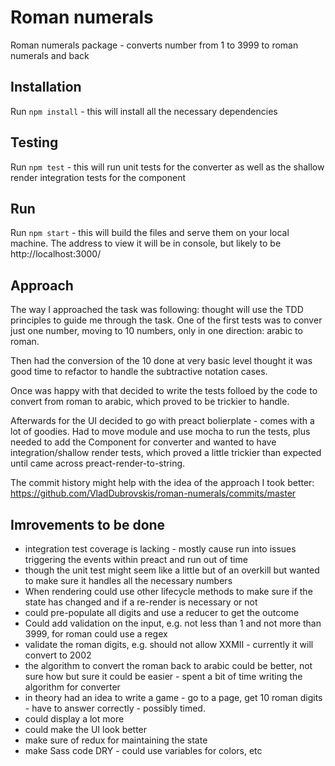 # Roman numerals

Roman numerals package - converts number from 1 to 3999 to roman numerals and back

## Installation
Run `npm install` - this will install all the necessary dependencies

## Testing
Run `npm test` - this will run unit tests for the converter as well as the shallow render integration tests for the component

## Run
Run `npm start` - this will build the files and serve them on your local machine. The address to view it will be in console, but likely to be http://localhost:3000/

## Approach
The way I approached the task was following: thought will use the TDD principles to guide me through the task.
One of the first tests was to conver just one number, moving to 10 numbers, only in one direction: arabic to roman.

Then had the conversion of the 10 done at very basic level thought it was good time to refactor to handle the subtractive notation cases.

Once was happy with that decided to write the tests folloed by the code to convert from roman to arabic, which proved to be trickier to handle.

Afterwards for the UI decided to go with preact bolierplate - comes with a lot of goodies. Had to move module and use mocha to run the tests, plus needed to add the Component for converter and wanted to have integration/shallow render tests, which proved a little trickier than expected until came across preact-render-to-string.

The commit history might help with the idea of the approach I took better: https://github.com/VladDubrovskis/roman-numerals/commits/master

## Imrovements to be done
- integration test coverage is lacking - mostly cause run into issues triggering the events within preact and run out of time
- though the unit test might seem like a little but of an overkill but wanted to make sure it handles all the necessary numbers
- When rendering could use other lifecycle methods to make sure if the state has changed and if a re-render is necessary or not
- could pre-populate all digits and use a reducer to get the outcome
- Could add validation on the input, e.g. not less than 1 and not more than 3999, for roman could use a regex
- validate the roman digits, e.g. should not allow XXMII - currently it will convert to 2002
- the algorithm to convert the roman back to arabic could be better, not sure how but sure it could be easier - spent a bit of time writing the algorithm for converter
- in theory had an idea to write a game - go to a page, get 10 roman digits - have to answer correctly - possibly timed.
- could display a lot more
- could make the UI look better
- make sure of redux for maintaining the state
- make Sass code DRY - could use variables for colors, etc
